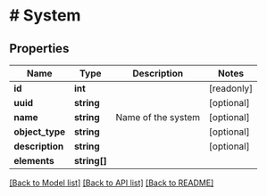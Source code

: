 # # System

## Properties

Name | Type | Description | Notes
------------ | ------------- | ------------- | -------------
**id** | **int** |  | [readonly]
**uuid** | **string** |  | [optional]
**name** | **string** | Name of the system | [optional]
**object_type** | **string** |  | [optional]
**description** | **string** |  | [optional]
**elements** | **string[]** |  |

[[Back to Model list]](../../README.md#models) [[Back to API list]](../../README.md#endpoints) [[Back to README]](../../README.md)
